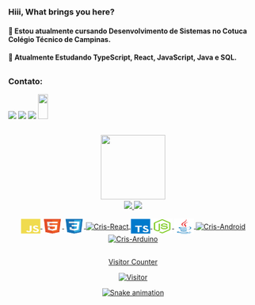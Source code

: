 ### Hiii, What brings you here? 

#### 🌱 Estou atualmente cursando Desenvolvimento de Sistemas no Cotuca Colégio Técnico de Campinas.
#### 🧾 Atualmente Estudando TypeScript, React, JavaScript, Java e SQL.

##

### Contato:
<a href = "mailto:cristiavaet@gmail.com"><img src="https://img.shields.io/badge/-Gmail-%23333?style=for-the-badge&logo=gmail&logoColor=white" target="_blank"></a>
<a href="https://www.linkedin.com/in/cristian-c-6b2156224" target="_blank"><img src="https://img.shields.io/badge/-LinkedIn-%230077B5?style=for-the-badge&logo=linkedin&logoColor=white" target="_blank"></a>
<a href = "https://www.instagram.com/cristiancaetano.s/"><img src="https://img.shields.io/badge/Instagram-E4405F?style=for-the-badge&logo=instagram&logoColor=white" target="_blank"></a> 
<img src="https://github.com/rajput2107/rajput2107/blob/master/Assets/Handshake.gif" width="20px" height="50px">

##

<div align="center">
  <img src="https://github.com/rajput2107/rajput2107/blob/master/Assets/Developer.gif" width="130px" height="130px">
</div>

<div align="center">
  <a href="https://github.com/cristiancaetano29">
  <img height="180em" src="https://github-readme-stats.vercel.app/api/top-langs/?username=cristiancaetano29&layout=compact&langs_count=7&theme=highcontrast"/>
  <img height="180em" src="https://github-readme-stats.vercel.app/api?username=cristiancaetano29&show_icons=true&theme=highcontrast&include_all_commits=true&count_private=true"/>
</div>
  
  
<div style="display: inline_block" align="center"><br>
  <img align="center" alt="Cris-Js" height="30" width="40" src="https://raw.githubusercontent.com/devicons/devicon/master/icons/javascript/javascript-plain.svg">
  <img align="center" alt="Cris-HTML" height="30" width="40" src="https://raw.githubusercontent.com/devicons/devicon/master/icons/html5/html5-original.svg">
  <img align="center" alt="Cris-CSS" height="30" width="40" src="https://raw.githubusercontent.com/devicons/devicon/master/icons/css3/css3-original.svg">
  <img align="center" alt="Cris-React" width="40" src="https://cdn.jsdelivr.net/gh/devicons/devicon/icons/react/react-original-wordmark.svg">
  <img align="center" alt="Cris-Ts" height="30" width="40" src="https://raw.githubusercontent.com/devicons/devicon/master/icons/typescript/typescript-plain.svg">
  <img align="center" alt="Cris-Node" height="30" width="40" src="https://github.com/devicons/devicon/blob/master/icons/nodejs/nodejs-plain.svg">
  <img align="center" alt="Cris-Java" height="30" width="40" src="https://github.com/devicons/devicon/blob/master/icons/java/java-original.svg">
  <img align="center" alt="Cris-Android" height="30" width="40" src="https://cdn.jsdelivr.net/gh/devicons/devicon/icons/androidstudio/androidstudio-original.svg">
  <img align="center" alt="Cris-Arduino" height="30" width="40" src="https://cdn.jsdelivr.net/gh/devicons/devicon/icons/arduino/arduino-original-wordmark.svg">
 
</div>

##

<div align="center"> 
  <p>Visitor Counter</p>
  <img src="https://profile-counter.glitch.me/cristiancaetano29/count.svg" alt="Visitor" title="Visitor"/> 
  
  ![Snake animation](https://github.com/cristiancaetano29/cristiancaetano29/blob/output/github-contribution-grid-snake.svg) 
</div>
